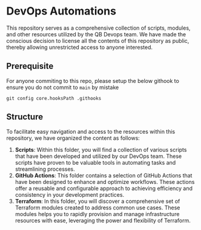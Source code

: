 # DevOps Automations
This repository serves as a comprehensive collection of scripts, modules, and other resources utilized by the QB Devops team. We have made the conscious decision to license all the contents of this repository as public, thereby allowing unrestricted access to anyone interested.
## Prerequisite
For anyone commiting to this repo, please setup the below githook to ensure you do not commit to `main` by mistake
```
git config core.hooksPath .githooks
```

## Structure
To facilitate easy navigation and access to the resources within this repository, we have organized the content as follows:

1. **Scripts**: Within this folder, you will find a collection of various scripts that have been developed and utilized by our DevOps team. These scripts have proven to be valuable tools in automating tasks and streamlining processes.
2. **GitHub Actions**:  This folder contains a selection of GitHub Actions that have been designed to enhance and optimize workflows. These actions offer a reusable and configurable approach to achieving efficiency and consistency in your development practices.
3. **Terraform**: In this folder, you will discover a comprehensive set of Terraform modules created to address common use cases. These modules helps you to rapidly provision and manage infrastructure resources with ease, leveraging the power and flexibility of Terraform.